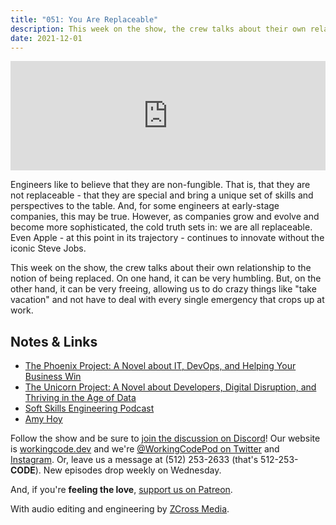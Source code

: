 ```yaml
---
title: "051: You Are Replaceable"
description: This week on the show, the crew talks about their own relationship to the notion of being replaced. On one hand, it can be very humbling. But, on the other hand...
date: 2021-12-01
---
```


<iframe allow="autoplay *; encrypted-media *; fullscreen *" frameborder="0" height="175" style="width:100%;max-width:900px;overflow:hidden;background:transparent;" sandbox="allow-forms allow-popups allow-same-origin allow-scripts allow-storage-access-by-user-activation allow-top-navigation-by-user-activation" src="https://embed.podcasts.apple.com/us/podcast/051-you-are-replaceable/id1544142288?i=1000543611448"></iframe>

Engineers like to believe that they are non-fungible. That is, that they are not replaceable - that they are special and bring a unique set of skills and perspectives to the table. And, for some engineers at early-stage companies, this may be true. However, as companies grow and evolve and become more sophisticated, the cold truth sets in: we are all replaceable. Even Apple - at this point in its trajectory - continues to innovate without the iconic Steve Jobs.

This week on the show, the crew talks about their own relationship to the notion of being replaced. On one hand, it can be very humbling. But, on the other hand, it can be very freeing, allowing us to do crazy things like "take vacation" and not have to deal with every single emergency that crops up at work.

## Notes &amp; Links

- [The Phoenix Project: A Novel about IT, DevOps, and Helping Your Business Win](https://amzn.to/3E2rvkq)
- [The Unicorn Project: A Novel about Developers, Digital Disruption, and Thriving in the Age of Data](https://amzn.to/3D1kjDy)
- [Soft Skills Engineering Podcast](https://softskills.audio/)
- [Amy Hoy](https://twitter.com/amyhoy)

Follow the show and be sure to [join the discussion on Discord][working-code-discord]! Our website is [workingcode.dev][working-code] and we're [@WorkingCodePod on Twitter][working-code-twitter] and [Instagram][working-code-instagram]. Or, leave us a message at (512) 253-2633 (that's 512-253-**CODE**). New episodes drop weekly on Wednesday.

And, if you're **feeling the love**, [support us on Patreon][working-code-patreon].

[working-code]: https://workingcode.dev/
[working-code-discord]: https://workingcode.dev/discord/
[working-code-instagram]: https://www.instagram.com/workingcodepod/
[working-code-patreon]: https://www.patreon.com/workingcodepod
[working-code-twitter]: https://twitter.com/WorkingCodePod

With audio editing and engineering by [ZCross Media](https://www.zcross.media/).
